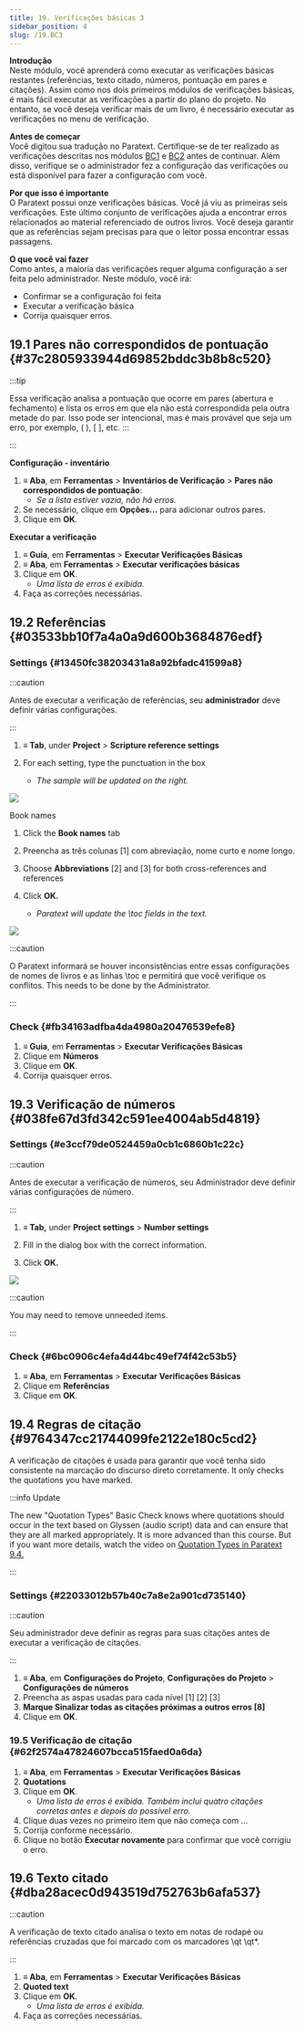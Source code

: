 ```yaml
---
title: 19. Verificações básicas 3
sidebar_position: 4
slug: /19.BC3
---
```




**Introdução**  
Neste módulo, você aprenderá como executar as verificações básicas restantes (referências, texto citado, números, pontuação em pares e citações). Assim como nos dois primeiros módulos de verificações básicas, é mais fácil executar as verificações a partir do plano do projeto. No entanto, se você deseja verificar mais de um livro, é necessário executar as verificações no menu de verificação.


**Antes de começar**  
Você digitou sua tradução no Paratext. Certifique-se de ter realizado as verificações descritas nos módulos [BC1](../02-Stage-1/5.BC1.md) e [BC2](../03-Stage-2/12.BC2.md) antes de continuar. Além disso, verifique se o administrador fez a configuração das verificações ou está disponível para fazer a configuração com você.


**Por que isso é importante**  
O Paratext possui onze verificações básicas. Você já viu as primeiras seis verificações. Este último conjunto de verificações ajuda a encontrar erros relacionados ao material referenciado de outros livros. Você deseja garantir que as referências sejam precisas para que o leitor possa encontrar essas passagens.


**O que você vai fazer**  
Como antes, a maioria das verificações requer alguma configuração a ser feita pelo administrador. Neste módulo, você irá:

- Confirmar se a configuração foi feita
- Executar a verificação básica
- Corrija quaisquer erros.

## 19.1 Pares não correspondidos de pontuação {#37c2805933944d69852bddc3b8b8c520}


:::tip

Essa verificação analisa a pontuação que ocorre em pares (abertura e fechamento) e lista os erros em que ela não está correspondida pela outra metade do par. Isso pode ser intencional, mas é mais provável que seja um erro, por exemplo, ( ), [ ], etc.
:::

:::




**Configuração - inventário**

1. **≡ Aba**, em **Ferramentas** \> **Inventários de Verificação** \> **Pares não correspondidos de pontuação**:
    - _Se a lista estiver vazia, não há erros._
2. Se necessário, clique em **Opções...** para adicionar outros pares.
3. Clique em **OK**.

**Executar a verificação**

1. **≡ Guia**, em **Ferramentas** \> **Executar Verificações Básicas**
2. **≡ Aba**, em **Ferramentas** \> **Executar verificações básicas**
3. Clique em **OK**.
    - _Uma lista de erros é exibida._
4. Faça as correções necessárias.

## 19.2 Referências {#03533bb10f7a4a0a9d600b3684876edf}


### Settings {#13450fc38203431a8a92bfadc41599a8}


:::caution

Antes de executar a verificação de referências, seu **administrador** deve definir várias configurações.

:::




<div class='notion-row'>
<div class='notion-column' style={{width: 'calc((100% - (min(32px, 4vw) * 1)) * 0.4375)'}}>

1. **≡ Tab**, under **Project** > **Scripture reference settings**

2. For each setting, type the punctuation in the box
    - _The sample will be updated on the right._

</div><div className='notion-spacer'></div>

<div class='notion-column' style={{width: 'calc((100% - (min(32px, 4vw) * 1)) * 0.5625)'}}>


![](./1019021315.png)


</div><div className='notion-spacer'></div>
</div>


<div class='notion-row'>
<div class='notion-column' style={{width: 'calc((100% - (min(32px, 4vw) * 1)) * 0.4375)'}}>


Book names


1. Click the **Book names** tab

2. Preencha as três colunas [1] com abreviação, nome curto e nome longo.

3. Choose **Abbreviations** [2] and [3] for both cross-references and references

4. Click **OK.**
    - _Paratext will update the \toc fields in the text._

</div><div className='notion-spacer'></div>

<div class='notion-column' style={{width: 'calc((100% - (min(32px, 4vw) * 1)) * 0.5625)'}}>


![](./1209414794.png)


</div><div className='notion-spacer'></div>
</div>

:::caution

 O Paratext informará se houver inconsistências entre essas configurações de nomes de livros e as linhas \\toc e permitirá que você verifique os conflitos. This needs to be done by the Administrator.

:::




### Check {#fb34163adfba4da4980a20476539efe8}

1. **≡ Guia**, em **Ferramentas** \> **Executar Verificações Básicas**
2. Clique em **Números**
3. Clique em **OK**.
4. Corrija quaisquer erros.

## 19.3 Verificação de números {#038fe67d3fd342c591ee4004ab5d4819}


### Settings {#e3ccf79de0524459a0cb1c6860b1c22c}


:::caution

Antes de executar a verificação de números, seu Administrador deve definir várias configurações de número.

:::




<div class='notion-row'>
<div class='notion-column' style={{width: 'calc((100% - (min(32px, 4vw) * 1)) * 0.5)'}}>

1. **≡ Tab,** under **Project settings** > **Number settings**

2. Fill in the dialog box with the correct information.

3. Click **OK.**

</div><div className='notion-spacer'></div>

<div class='notion-column' style={{width: 'calc((100% - (min(32px, 4vw) * 1)) * 0.5)'}}>


![](./11100284.png)


</div><div className='notion-spacer'></div>
</div>

:::caution

You may need to remove unneeded items.

:::




### Check {#6bc0906c4efa4d44bc49ef74f42c53b5}

1. **≡ Aba**, em **Ferramentas** \> **Executar Verificações Básicas**
2. Clique em **Referências**
3. Clique em **OK**.

## 19.4 Regras de citação {#9764347cc21744099fe2122e180c5cd2}


A verificação de citações é usada para garantir que você tenha sido consistente na marcação do discurso direto corretamente. It only checks the quotations you have marked.


:::info Update


The new "Quotation Types" Basic Check knows where quotations should occur in the text based on Glyssen (audio script) data and can ensure that they are all marked appropriately. It is more advanced than this course. But if you want more details, watch the video on [Quotation Types in Paratext 9.4.](https://vimeo.com/859138745)


:::


### Settings {#22033012b57b40c7a8e2a901cd735140}


:::caution

Seu administrador deve definir as regras para suas citações antes de executar a verificação de citações.

:::



1. **≡ Aba**, em **Configurações do Projeto**, **Configurações do Projeto** \> **Configurações de números**
2. Preencha as aspas usadas para cada nível \[1\] \[2\] [3\]
3. **Marque Sinalizar todas as citações próximas a outros erros [8]**
4. Clique em **OK**.

### 19.5 Verificação de citação {#62f2574a47824607bcca515faed0a6da}

1. **≡ Aba**, em **Ferramentas** \> **Executar Verificações Básicas**
2. **Quotations**
3. Clique em **OK**.
    - _Uma lista de erros é exibida. Também inclui quatro citações corretas antes e depois do possível erro._
4. Clique duas vezes no primeiro item que não começa com ...
5. Corrija conforme necessário.
6. Clique no botão **Executar novamente** para confirmar que você corrigiu o erro.

## 19.6 Texto citado {#dba28acec0d943519d752763b6afa537}


:::caution

A verificação de texto citado analisa o texto em notas de rodapé ou referências cruzadas que foi marcado com os marcadores \\qt \\qt\*.

:::



1. **≡ Aba**, em **Ferramentas** \> **Executar Verificações Básicas**
2. **Quoted text**
3. Clique em **OK**.
    - _Uma lista de erros é exibida._
4. Faça as correções necessárias.

